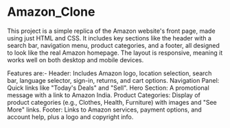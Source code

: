 # Amazon_Clone
This project is a simple replica of the Amazon website's front page, made using just HTML and CSS. It includes key sections like the header with a search bar, navigation menu, product categories, and a footer, all designed to look like the real Amazon homepage. The layout is responsive, meaning it works well on both desktop and mobile devices.

Features are:-
Header: Includes Amazon logo, location selection, search bar, language selector, sign-in, returns, and cart options.
Navigation Panel: Quick links like "Today's Deals" and "Sell".
Hero Section: A promotional message with a link to Amazon India.
Product Categories: Display of product categories (e.g., Clothes, Health, Furniture) with images and "See More" links.
Footer: Links to Amazon services, payment options, and account help, plus a logo and copyright info.
